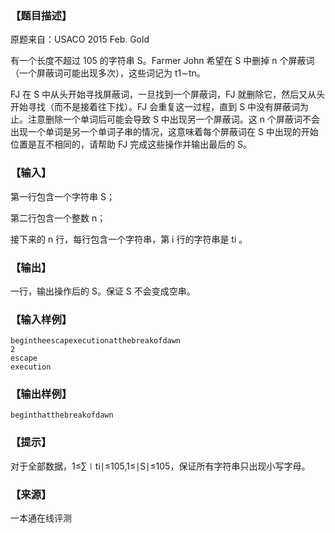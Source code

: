 ### 【题目描述】

原题来自：USACO 2015 Feb. Gold

有一个长度不超过 105 的字符串 S。Farmer John 希望在 S 中删掉 n 个屏蔽词（一个屏蔽词可能出现多次），这些词记为 t1∼tn。

FJ 在 S 中从头开始寻找屏蔽词，一旦找到一个屏蔽词，FJ 就删除它，然后又从头开始寻找（而不是接着往下找）。FJ 会重复这一过程，直到 S 中没有屏蔽词为止。注意删除一个单词后可能会导致 S 中出现另一个屏蔽词。这 n 个屏蔽词不会出现一个单词是另一个单词子串的情况，这意味着每个屏蔽词在 S 中出现的开始位置是互不相同的，请帮助 FJ 完成这些操作并输出最后的 S。

### 【输入】

第一行包含一个字符串 S；

第二行包含一个整数 n；

接下来的 n 行，每行包含一个字符串，第 i 行的字符串是 ti​​ 。

### 【输出】

一行，输出操作后的 S。保证 S 不会变成空串。

### 【输入样例】

```
begintheescapexecutionatthebreakofdawn
2
escape
execution
```

### 【输出样例】

```
beginthatthebreakofdawn
```

### 【提示】

对于全部数据，1≤∑∣ti∣≤105,1≤∣S∣≤105​​ ，保证所有字符串只出现小写字母。


 ### 【来源】

 一本通在线评测 